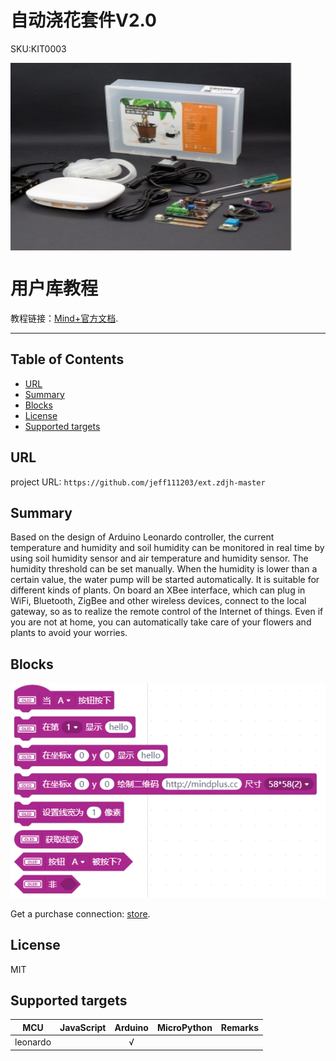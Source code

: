# 自动浇花套件V2.0  

SKU:KIT0003  

<img src="https://github.com/jeff111203/ext.zdjh-master/blob/master/arduinoC/_images/featured.png" width="450" height="300" align=center>

# 用户库教程


教程链接：[Mind+官方文档](http://wiki.dfrobot.com.cn/index.php?title=(SKU:KIT0003)%E8%87%AA%E5%8A%A8%E6%B5%87%E8%8A%B1%E5%A5%97%E4%BB%B6V2.0#.E9.85.8D.E9.80.81.E6.B8.85.E5.8D.95).

---------------------------------------------------------

## Table of Contents

* [URL](#url)
* [Summary](#summary)
* [Blocks](#blocks)
* [License](#license)
* [Supported targets](#Supportedtargets)

## URL
project URL: ```https://github.com/jeff111203/ext.zdjh-master```

## Summary
Based on the design of Arduino Leonardo controller, the current temperature and humidity and soil humidity can be monitored in real time by using soil humidity sensor and air temperature and humidity sensor. The humidity threshold can be set manually. When the humidity is lower than a certain value, the water pump will be started automatically. It is suitable for different kinds of plants. On board an XBee interface, which can plug in WiFi, Bluetooth, ZigBee and other wireless devices, connect to the local gateway, so as to realize the remote control of the Internet of things. Even if you are not at home, you can automatically take care of your flowers and plants to avoid your worries.

## Blocks

![image](https://github.com/DFRobot/ext-oled12864/blob/master/arduinoC/_images/blocks.png)  


Get a purchase connection: [store](https://www.dfrobot.com.cn/index.php).  

## License

MIT

## Supported targets

MCU                | JavaScript    | Arduino   | MicroPython    | Remarks
------------------ | :----------: | :----------: | :---------: | -----
leonardo        |             |       √       |             | 
